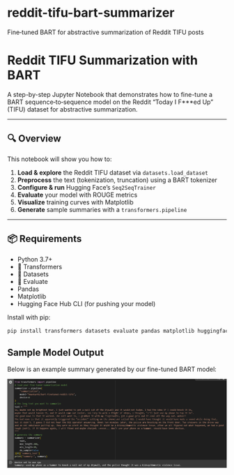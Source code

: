 # reddit-tifu-bart-summarizer
Fine‑tuned BART for abstractive summarization of Reddit TIFU posts
# Reddit TIFU Summarization with BART

A step-by-step Jupyter Notebook that demonstrates how to fine-tune a BART sequence‑to‑sequence model on the Reddit “Today I F***ed Up” (TIFU) dataset for abstractive summarization.

---

## 🔍 Overview

This notebook will show you how to:

1. **Load & explore** the Reddit TIFU dataset via `datasets.load_dataset`  
2. **Preprocess** the text (tokenization, truncation) using a BART tokenizer  
3. **Configure & run** Hugging Face’s `Seq2SeqTrainer`  
4. **Evaluate** your model with ROUGE metrics  
5. **Visualize** training curves with Matplotlib  
6. **Generate** sample summaries with a `transformers.pipeline`

---

## 📦 Requirements

- Python 3.7+  
- 🤗 Transformers  
- 🤗 Datasets  
- 🤗 Evaluate  
- Pandas  
- Matplotlib  
- Hugging Face Hub CLI (for pushing your model)

Install with pip:

```bash
pip install transformers datasets evaluate pandas matplotlib huggingface_hub
```
## Sample Model Output

Below is an example summary generated by our fine-tuned BART model:

![Example summary output](reddit_pipe.png)
